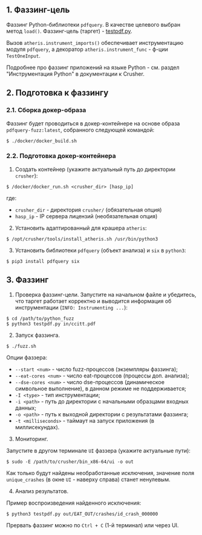 ## 1. Фаззинг-цель

Фаззинг Python-библиотеки `pdfquery`.
В качестве целевого выбран метод `load()`.
Фаззинг-цель (таргет) - [testpdf.py](testpdf.py).

Вызов `atheris.instrument_imports()` обеспечивает инструментацию модуля `pdfquery`, а декоратор `atheris.instrument_func` - ф-ции `TestOneInput`.

Подробнее про фаззинг приложений на языке Python - см. раздел "Инструментация Python" в документации к Crusher.

## 2. Подготовка к фаззингу

### 2.1. Сборка докер-образа

Фаззинг будет проводиться в докер-контейнере на основе образа `pdfquery-fuzz:latest`, собранного следующей командой:
```shell
$ ./docker/docker_build.sh
```

### 2.2. Подготовка докер-контейнера

1. Создать контейнер (укажите актуальный путь до директории `crusher`):
```shell
$ /docker/docker_run.sh <crusher_dir> [hasp_ip]
```
где:
- `crusher_dir` - директория `crusher/` (обязательная опция)
- `hasp_ip` - IP сервера лицензий (необязательная опция)

2. Установить адаптированный для крашера `atheris`:
```shell
$ /opt/crusher/tools/install_atheris.sh /usr/bin/python3
```

3. Установить библиотеки `pdfquery` (объект анализа) и `six` в `python3`:
```shell
$ pip3 install pdfquery six
```

## 3. Фаззинг

1. Проверка фаззинг-цели.
Запустите на начальном файле и убедитесь, что таргет работает корректно и выводится информация об инструментации (`INFO: Instrumenting ...`):
```shell
$ cd /path/to/python_fuzz
$ python3 testpdf.py in/ccitt.pdf
```

2. Запуск фаззинга.

```shell
$ ./fuzz.sh
```

Опции фаззера:
* `--start <num>` - число fuzz-процессов (экземпляры фаззинга);
* `--eat-cores <num>` - число eat-процессов (процессы доп. анализа);
* `--dse-cores <num>` - число dse-процессов (динамическое символьное выполнение), в данном режиме не поддерживается;
* `-I <type>` - тип инструментации;
* `-i <path>` - путь до директории с начальными образцами входных данных;
* `-o <path>` - путь к выходной директории с результатами фаззинга;
* `-t <milliseconds>` - таймаут на запуск приложения (в миллисекундах).

3. Мониторинг.

Запустите в другом терминале `UI` фаззера (укажите актуальные пути):
```shell
$ sudo -E /path/to/crusher/bin_x86-64/ui -o out
```

Как только будут найдены необработанные исключения, значение поля `unique_crashes` (в окне `UI` - наверху справа) станет ненулевым.

4. Анализ результатов.

Пример воспроизведения найденного исключения:
```shell
$ python3 testpdf.py out/EAT_OUT/crashes/id_crash_000000 
```

Прервать фаззинг можно по `Ctrl + С` (1-й терминал) или через UI.